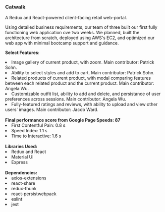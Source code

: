 <h3>Catwalk</h3>

A Redux and React-powered client-facing retail web-portal.

Using detailed business requirements, our team of three built our first fully functioning web application ove two weeks.
We planned, built the architecture from scratch, deployed using AWS's EC2, and optimized our web app with minimal bootcamp support and guidance.

<b>Select Features:</b>
<li>Image gallery of current product, with zoom. Main contributor: Patrick Sohn.</li>
<li>Ability to select styles and add to cart. Main contributor: Patrick Sohn.</li>
<li>Related products of current product, with modal comparing features between each related product and the current product. Main contributor: Angela Wu.</li>
<li>Customizable outfit list, ability to add and delete, and persistance of user preferences across sessions. Main contributor: Angela Wu.</li>
<li>Fully-featured ratings and reviews, with ability to upload and view other users' images. Main contributor: Jacob Ward.</li>
<br>
<b>Final performance score from Google Page Speeds: 87</b>
<li>First Contentful Pain: 0.8 s </li>
<li>Speed Index: 1.1 s </li>
<li>Time to Interactive: 1.6 s </li>
<br>
<b>Libraries Used:</b>
<li>Redux and React</li>
<li>Material UI</li>
<li>Express</li>
<br>
<b>Dependencies:</b>
<li>axios-extensions</li>
<li>react-share</li>
<li>redux-thunk</li>
<li>react-persist</lis
<li>webpack</li>
<li>eslint</li>
<li>jest</li>
